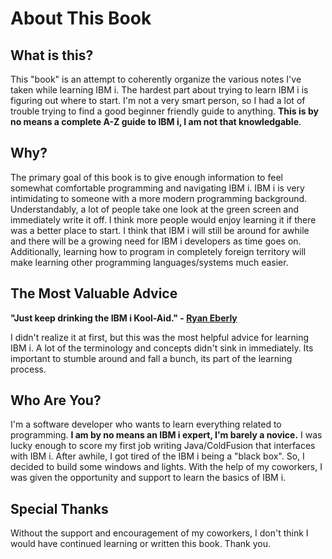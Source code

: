 # About This Book


## What is this?
This "book" is an attempt to coherently organize the various notes I've taken while learning IBM i. The hardest part about trying to learn IBM i is figuring out where to start. 
I'm not a very smart person, so I had a lot of trouble trying to find a good beginner friendly guide to anything.
**This is by no means a complete A-Z guide to IBM i, I am not that knowledgable**.


## Why?
The primary goal of this book is to give enough information to feel somewhat comfortable programming and navigating IBM i.
IBM i is very intimidating to someone with a more modern programming background. Understandably, a lot of people take one look at the green screen and immediately write it off. 
I think more people would enjoy learning it if there was a better place to start. I think that IBM i will still be around for awhile and there will be a growing need for IBM i developers as time goes on. 
Additionally, learning how to program in completely foreign territory will make learning other programming languages/systems much easier.


## The Most Valuable Advice
**"Just keep drinking the IBM i Kool-Aid." - [Ryan Eberly](https://github.com/ryaneberly)**

I didn't realize it at first, but this was the most helpful advice for learning IBM i.
A lot of the terminology and concepts didn't sink in immediately. 
Its important to stumble around and fall a bunch, its part of the learning process.


## Who Are You?
I'm a software developer who wants to learn everything related to programming.
**I am by no means an IBM i expert, I'm barely a novice.**
I was lucky enough to score my first job writing Java/ColdFusion that interfaces with IBM i.
After awhile, I got tired of the IBM i being a "black box". So, I decided to build some windows and lights.
With the help of my coworkers, I was given the opportunity and support to learn the basics of IBM i.


## Special Thanks
Without the support and encouragement of my coworkers, I don't think I would have continued learning or written this book. Thank you.

